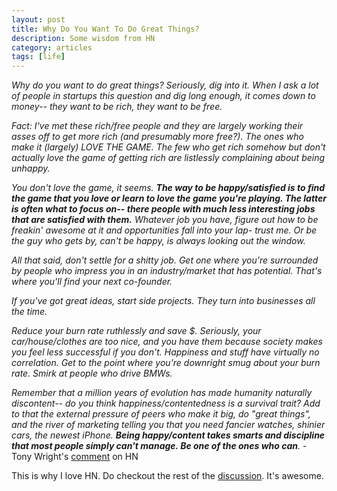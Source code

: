 ```yaml
---
layout: post
title: Why Do You Want To Do Great Things?
description: Some wisdom from HN
category: articles
tags: [life]
---
```


*Why do you want to do great things? Seriously, dig into it. When I ask a lot of people in startups this question and dig long enough, it comes down to money-- they want to be rich, they want to be free.*

*Fact: I've met these rich/free people and they are largely working their asses off to get more rich (and presumably more free?). The ones who make it (largely) LOVE THE GAME. The few who get rich somehow but don't actually love the game of getting rich are listlessly complaining about being unhappy.*

*You don't love the game, it seems. **The way to be happy/satisfied is to find the game that you love or learn to love the game you're playing. The latter is often what to focus on-- there people with much less interesting jobs that are satisfied with them.** Whatever job you have, figure out how to be freakin' awesome at it and opportunities fall into your lap- trust me. Or be the guy who gets by, can't be happy, is always looking out the window.*

*All that said, don't settle for a shitty job. Get one where you're surrounded by people who impress you in an industry/market that has potential. That's where you'll find your next co-founder.*

*If you've got great ideas, start side projects. They turn into businesses all the time.*

*Reduce your burn rate ruthlessly and save $. Seriously, your car/house/clothes are too nice, and you have them because society makes you feel less successful if you don't. Happiness and stuff have virtually no correlation. Get to the point where you're downright smug about your burn rate. Smirk at people who drive BMWs.*

*Remember that a million years of evolution has made humanity naturally discontent-- do you think happiness/contentedness is a survival trait? Add to that the external pressure of peers who make it big, do "great things", and the river of marketing telling you that you need fancier watches, shinier cars, the newest iPhone. **Being happy/content takes smarts and discipline that most people simply can't manage. Be one of the ones who can**.* - Tony Wright's [comment](https://news.ycombinator.com/item?id=8177830) on HN

This is why I love HN.  Do checkout the rest of the [discussion](https://news.ycombinator.com/item?id=8177259). It's awesome.
